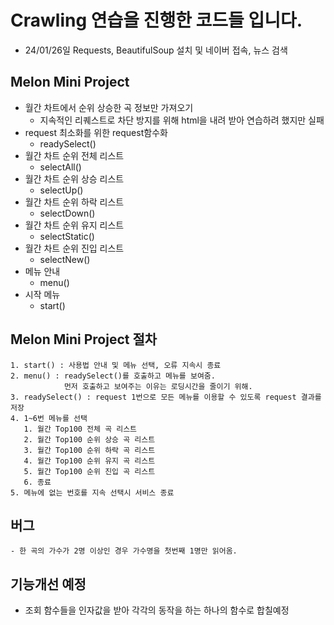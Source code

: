 # Crawling 연습을 진행한 코드들 입니다.
- 24/01/26일 Requests, BeautifulSoup 설치 및 네이버 접속, 뉴스 검색

## Melon Mini Project
- 월간 차트에서 순위 상승한 곡 정보만 가져오기
  - 지속적인 리퀘스트로 차단 방지를 위해 html을 내려 받아 연습하려 했지만 실패
- request 최소화를 위한 request함수화
  - readySelect()
- 월간 차트 순위 전체 리스트
  - selectAll()
- 월간 차트 순위 상승 리스트
  - selectUp()
- 월간 차트 순위 하락 리스트
  - selectDown()
- 월간 차트 순위 유지 리스트
  - selectStatic()
- 월간 차트 순위 진입 리스트
  - selectNew()
- 메뉴 안내
  - menu()
- 시작 메뉴
  - start()


## Melon Mini Project 절차
    1. start() : 사용법 안내 및 메뉴 선택, 오류 지속시 종료
    2. menu() : readySelect()를 호출하고 메뉴를 보여줌.
                먼저 호출하고 보여주는 이유는 로딩시간을 줄이기 위해.
    3. readySelect() : request 1번으로 모든 메뉴를 이용할 수 있도록 request 결과를 저장
    4. 1~6번 메뉴를 선택
       1. 월간 Top100 전체 곡 리스트
       2. 월간 Top100 순위 상승 곡 리스트
       3. 월간 Top100 순위 하락 곡 리스트
       4. 월간 Top100 순위 유지 곡 리스트
       5. 월간 Top100 순위 진입 곡 리스트
       6. 종료
    5. 메뉴에 없는 번호를 지속 선택시 서비스 종료

## 버그
    - 한 곡의 가수가 2명 이상인 경우 가수명을 첫번째 1명만 읽어옴.

## 기능개선 예정
  - 조회 함수들을 인자값을 받아 각각의 동작을 하는 하나의 함수로 합칠예정